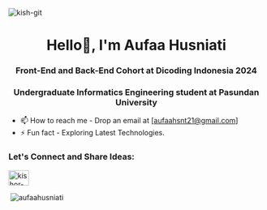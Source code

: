 <p align="left"> <img src="https://komarev.com/ghpvc/?username=kish-git&label=Profile%20views&color=0e75b6&style=flat" alt="kish-git" /> </p>
<h1 align="center">Hello👋, I'm Aufaa Husniati</h1>
<h3 align="center">Front-End and Back-End Cohort at Dicoding Indonesia 2024</h3>
<h3 align="center">Undergraduate Informatics Engineering student at Pasundan University</h3>

- 📫 How to reach me - Drop an email at [aufaahsnt21@gmail.com] 
- ⚡ Fun fact - Exploring Latest Technologies. 

<h3 align="left">Let's Connect and Share Ideas:</h3>
<p align="left">
<a href="https://linkedin.com/in/aufaahusniati" target="blank"><img align="center" src="https://raw.githubusercontent.com/rahuldkjain/github-profile-readme-generator/master/src/images/icons/Social/linked-in-alt.svg" alt="kishor-raut" height="30" width="40" /></a>
</p>


<p>&nbsp;<img align="center" src="https://github-readme-stats.vercel.app/api?username=aufaahusniati&show_icons=true&locale=en" alt="aufaahusniati" /></p>
